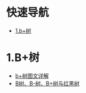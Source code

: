 #  
# 快速导航
  * [1.b+树](#_1b树)

# 1.B+树

  * [b+树图文详解](https://blog.csdn.net/qq_26222859/article/details/80631121)
  * [B树、B-树、B+树与红黑树](https://blog.csdn.net/qq_35008624/article/details/81947773)